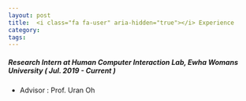 ```yaml
---
layout: post
title: 	<i class="fa fa-user" aria-hidden="true"></i> Experience
category:
tags:
---
```

<!---
<figure class="aligncenter">
    <img src="https://snipcartweb-10f3.kxcdn.com/media/all/9570/snipcart-static-site-ecommerce-jekyll.png" />
</figure>
-->

##### Research Intern at Human Computer Interaction Lab, Ewha Womans University ( Jul. 2019 - *Current* )
* Advisor : Prof. Uran Oh
